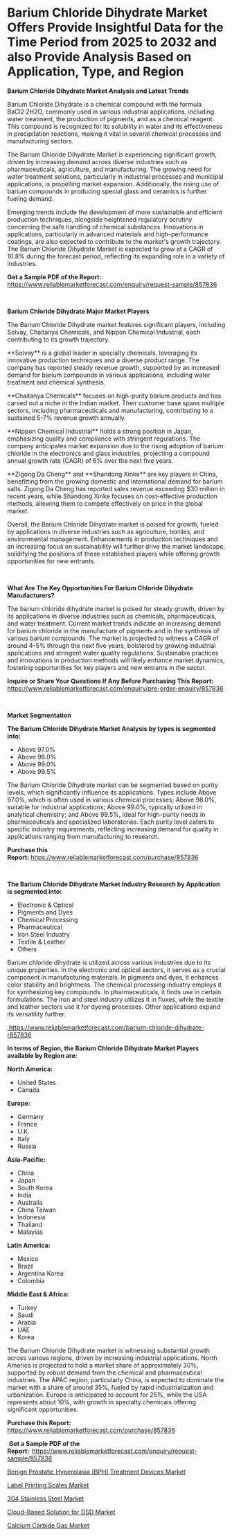 <p><h1>Barium Chloride Dihydrate Market Offers Provide Insightful Data for the Time Period from 2025 to 2032 and also Provide Analysis Based on Application, Type, and Region</h1></p><p><strong>Barium Chloride Dihydrate Market Analysis and Latest Trends</strong></p>
<p><p>Barium Chloride Dihydrate is a chemical compound with the formula BaCl2·2H2O, commonly used in various industrial applications, including water treatment, the production of pigments, and as a chemical reagent. This compound is recognized for its solubility in water and its effectiveness in precipitation reactions, making it vital in several chemical processes and manufacturing sectors.</p><p>The Barium Chloride Dihydrate Market is experiencing significant growth, driven by increasing demand across diverse industries such as pharmaceuticals, agriculture, and manufacturing. The growing need for water treatment solutions, particularly in industrial processes and municipal applications, is propelling market expansion. Additionally, the rising use of barium compounds in producing special glass and ceramics is further fueling demand.</p><p>Emerging trends include the development of more sustainable and efficient production techniques, alongside heightened regulatory scrutiny concerning the safe handling of chemical substances. Innovations in applications, particularly in advanced materials and high-performance coatings, are also expected to contribute to the market's growth trajectory. The Barium Chloride Dihydrate Market is expected to grow at a CAGR of 10.8% during the forecast period, reflecting its expanding role in a variety of industries.</p></p>
<p><strong>Get a Sample PDF of the Report:&nbsp;</strong> <a href="https://www.reliablemarketforecast.com/enquiry/request-sample/857836?utm_campaign=1899&utm_medium=2&utm_source=Github&utm_content=ia&utm_term=30012025&utm_id=barium-chloride-dihydrate">https://www.reliablemarketforecast.com/enquiry/request-sample/857836</a></p>
<p>&nbsp;</p>
<p><strong>Barium Chloride Dihydrate Major Market Players</strong></p>
<p><p>The Barium Chloride Dihydrate market features significant players, including Solvay, Chaitanya Chemicals, and Nippon Chemical Industrial, each contributing to its growth trajectory. </p><p>**Solvay** is a global leader in specialty chemicals, leveraging its innovative production techniques and a diverse product range. The company has reported steady revenue growth, supported by an increased demand for barium compounds in various applications, including water treatment and chemical synthesis.</p><p>**Chaitanya Chemicals** focuses on high-purity barium products and has carved out a niche in the Indian market. Their customer base spans multiple sectors, including pharmaceuticals and manufacturing, contributing to a sustained 5-7% revenue growth annually. </p><p>**Nippon Chemical Industrial** holds a strong position in Japan, emphasizing quality and compliance with stringent regulations. The company anticipates market expansion due to the rising adoption of barium chloride in the electronics and glass industries, projecting a compound annual growth rate (CAGR) of 6% over the next five years.</p><p>**Zigong Da Cheng** and **Shandong Xinke** are key players in China, benefitting from the growing domestic and international demand for barium salts. Zigong Da Cheng has reported sales revenue exceeding $30 million in recent years, while Shandong Xinke focuses on cost-effective production methods, allowing them to compete effectively on price in the global market.</p><p>Overall, the Barium Chloride Dihydrate market is poised for growth, fueled by applications in diverse industries such as agriculture, textiles, and environmental management. Enhancements in production techniques and an increasing focus on sustainability will further drive the market landscape, solidifying the positions of these established players while offering growth opportunities for new entrants.</p></p>
<p>&nbsp;</p>
<p><strong>What Are The Key Opportunities For Barium Chloride Dihydrate Manufacturers?</strong></p>
<p><p>The barium chloride dihydrate market is poised for steady growth, driven by its applications in diverse industries such as chemicals, pharmaceuticals, and water treatment. Current market trends indicate an increasing demand for barium chloride in the manufacture of pigments and in the synthesis of various barium compounds. The market is projected to witness a CAGR of around 4-5% through the next five years, bolstered by growing industrial applications and stringent water quality regulations. Sustainable practices and innovations in production methods will likely enhance market dynamics, fostering opportunities for key players and new entrants in the sector.</p></p>
<p><strong>Inquire or Share Your Questions If Any Before Purchasing This Report:</strong> <a href="https://www.reliablemarketforecast.com/enquiry/pre-order-enquiry/857836?utm_campaign=1899&utm_medium=2&utm_source=Github&utm_content=ia&utm_term=30012025&utm_id=barium-chloride-dihydrate">https://www.reliablemarketforecast.com/enquiry/pre-order-enquiry/857836</a></p>
<p>&nbsp;</p>
<p><strong>Market Segmentation</strong></p>
<p><strong>The Barium Chloride Dihydrate Market Analysis by types is segmented into:</strong></p>
<p><ul><li>Above 97.0%</li><li>Above 98.0%</li><li>Above 99.0%</li><li>Above 99.5%</li></ul></p>
<p><p>The Barium Chloride Dihydrate market can be segmented based on purity levels, which significantly influence its applications. Types include Above 97.0%, which is often used in various chemical processes; Above 98.0%, suitable for industrial applications; Above 99.0%, typically utilized in analytical chemistry; and Above 99.5%, ideal for high-purity needs in pharmaceuticals and specialized laboratories. Each purity level caters to specific industry requirements, reflecting increasing demand for quality in applications ranging from manufacturing to research.</p></p>
<p><strong>Purchase this Report:&nbsp;</strong><a href="https://www.reliablemarketforecast.com/purchase/857836?utm_campaign=1899&utm_medium=2&utm_source=Github&utm_content=ia&utm_term=30012025&utm_id=barium-chloride-dihydrate">https://www.reliablemarketforecast.com/purchase/857836</a></p>
<p>&nbsp;</p>
<p><strong>The Barium Chloride Dihydrate Market Industry Research by Application is segmented into:</strong></p>
<p><ul><li>Electronic & Optical</li><li>Pigments and Dyes</li><li>Chemical Processing</li><li>Pharmaceutical</li><li>Iron Steel Industry</li><li>Textile & Leather</li><li>Others</li></ul></p>
<p><p>Barium chloride dihydrate is utilized across various industries due to its unique properties. In the electronic and optical sectors, it serves as a crucial component in manufacturing materials. In pigments and dyes, it enhances color stability and brightness. The chemical processing industry employs it for synthesizing key compounds. In pharmaceuticals, it finds use in certain formulations. The iron and steel industry utilizes it in fluxes, while the textile and leather sectors use it for dyeing processes. Other applications expand its versatility further.</p></p>
<p><a href="https://www.reliablemarketforecast.com/barium-chloride-dihydrate-r857836?utm_campaign=1899&utm_medium=2&utm_source=Github&utm_content=ia&utm_term=30012025&utm_id=barium-chloride-dihydrate">&nbsp;https://www.reliablemarketforecast.com/barium-chloride-dihydrate-r857836</a></p>
<p><strong>In terms of Region, the Barium Chloride Dihydrate Market Players available by Region are:</strong></p>
<p>
    <p> <strong> North America: </strong>
        <ul>
            <li>United States</li>
            <li>Canada</li>
        </ul>
        </p> 
    <p> <strong> Europe: </strong>
        <ul>
            <li>Germany</li>
            <li>France</li>
            <li>U.K.</li>
            <li>Italy</li>
            <li>Russia</li>
        </ul>
        </p> 
    <p> <strong> Asia-Pacific: </strong>
        <ul>
            <li>China</li>
            <li>Japan</li>
            <li>South Korea</li>
            <li>India</li>
            <li>Australia</li>
            <li>China Taiwan</li>
            <li>Indonesia</li>
            <li>Thailand</li>
            <li>Malaysia</li>
        </ul>
        </p> 
    <p> <strong> Latin America: </strong>
        <ul>
            <li>Mexico</li>
            <li>Brazil</li>
            <li>Argentina Korea</li>
            <li>Colombia</li>
        </ul>
        </p> 
    <p> <strong> Middle East & Africa: </strong>
        <ul>
            <li>Turkey</li>
            <li>Saudi</li>
            <li>Arabia</li>
            <li>UAE</li>
            <li>Korea</li>
        </ul>
    </p>
    </p>
<p><p>The Barium Chloride Dihydrate market is witnessing substantial growth across various regions, driven by increasing industrial applications. North America is projected to hold a market share of approximately 30%, supported by robust demand from the chemical and pharmaceutical industries. The APAC region, particularly China, is expected to dominate the market with a share of around 35%, fueled by rapid industrialization and urbanization. Europe is anticipated to account for 25%, while the USA represents about 10%, with growth in specialty chemicals offering significant opportunities.</p></p>
<p><strong>Purchase this Report: </strong><a href="https://www.reliablemarketforecast.com/purchase/857836?utm_campaign=1899&utm_medium=2&utm_source=Github&utm_content=ia&utm_term=30012025&utm_id=barium-chloride-dihydrate">https://www.reliablemarketforecast.com/purchase/857836</a></p>
<p>&nbsp;<strong>Get a Sample PDF of the Report:&nbsp;&nbsp;</strong><a href="https://www.reliablemarketforecast.com/enquiry/request-sample/857836?utm_campaign=1899&utm_medium=2&utm_source=Github&utm_content=ia&utm_term=30012025&utm_id=barium-chloride-dihydrate">https://www.reliablemarketforecast.com/enquiry/request-sample/857836</a></p>
<p><strong></strong></p>
<p><p><a href="https://www.linkedin.com/pulse/extensive-study-global-benign-prostatic-hyperplasia-bph-syrye?utm_campaign=1899&utm_medium=2&utm_source=Github&utm_content=ia&utm_term=30012025&utm_id=barium-chloride-dihydrate">Benign Prostatic Hyperplasia (BPH) Treatment Devices Market</a></p><p><a href="https://www.linkedin.com/pulse/report-covers-label-printing-scales-market-basisof-value-segmentation-jwnmf?utm_campaign=1899&utm_medium=2&utm_source=Github&utm_content=ia&utm_term=30012025&utm_id=barium-chloride-dihydrate">Label Printing Scales Market</a></p><p><a href="https://github.com/nathandecarvalho/Market-Research-Report-List-5/blob/main/304-stainless-steel-market.md?utm_campaign=1899&utm_medium=2&utm_source=Github&utm_content=ia&utm_term=30012025&utm_id=barium-chloride-dihydrate">304 Stainless Steel Market</a></p><p><a href="https://www.linkedin.com/pulse/cloud-based-solution-dsd-market-trends-assessmentthe-markets-dvxjf?utm_campaign=1899&utm_medium=2&utm_source=Github&utm_content=ia&utm_term=30012025&utm_id=barium-chloride-dihydrate">Cloud-Based Solution for DSD Market</a></p><p><a href="https://github.com/amoakuolaopa/Market-Research-Report-List-1/blob/main/calcium-carbide-gas-market.md?utm_campaign=1899&utm_medium=2&utm_source=Github&utm_content=ia&utm_term=30012025&utm_id=barium-chloride-dihydrate">Calcium Carbide Gas Market</a></p></p>